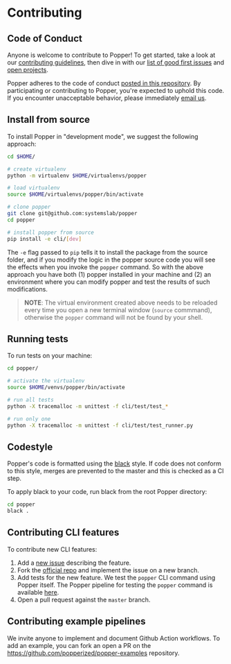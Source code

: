# Contributing

## Code of Conduct

Anyone is welcome to contribute to Popper! To get started, take a look 
at our [contributing guidelines](CONTRIBUTING.md), then dive in with 
our [list of good first 
issues](https://github.com/systemslab/popper/issues?utf8=%E2%9C%93&q=is%3Aissue+label%3A%22good+first+issue%22+is%3Aopen) 
and [open projects](https://github.com/systemslab/popper/projects).

Popper adheres to the code of conduct [posted in this 
repository](CODE_OF_CONDUCT.md). By participating or contributing to 
Popper, you're expected to uphold this code. If you encounter 
unacceptable behavior, please immediately [email 
us](mailto:ivo@cs.ucsc.edu).

## Install from source

To install Popper in "development mode", we suggest the following 
approach:

```bash
cd $HOME/

# create virtualenv
python -m virtualenv $HOME/virtualenvs/popper

# load virtualenv
source $HOME/virtualenvs/popper/bin/activate

# clone popper
git clone git@github.com:systemslab/popper
cd popper

# install popper from source
pip install -e cli/[dev]
```

The `-e` flag passed to `pip` tells it to install the package from the 
source folder, and if you modify the logic in the popper source code 
you will see the effects when you invoke the `popper` command. So with 
the above approach you have both (1) popper installed in your machine 
and (2) an environment where you can modify popper and test the 
results of such modifications.

> **NOTE**: The virtual environment created above needs to be reloaded 
> every time you open a new terminal window (`source` commmand), 
> otherwise the `popper` command will not be found by your shell.

## Running tests

To run tests on your machine:

```bash
cd popper/

# activate the virtualenv
source $HOME/venvs/popper/bin/activate

# run all tests
python -X tracemalloc -m unittest -f cli/test/test_*

# run only one
python -X tracemalloc -m unittest -f cli/test/test_runner.py
```

## Codestyle

Popper's code is formatted using the [black](https://github.com/psf/black) style. If code does not conform to this style, merges are prevented to the master and this is checked as a CI step.

To apply black to your code, run black from the root Popper directory:

```bash
cd popper
black .
```

## Contributing CLI features

To contribute new CLI features:

 1. Add a [new issue][ghnew] describing the feature.
 2. Fork the [official repo][poppergh] and implement the issue on a 
    new branch.
 3. Add tests for the new feature. We test the `popper` CLI command 
    using Popper itself. The Popper pipeline for testing the `popper` 
    command is available 
    [here](https://github.com/systemslab/popper/blob/master/ci/).
 4. Open a pull request against the `master` branch.

## Contributing example pipelines

We invite anyone to implement and document Github Action workflows. To 
add an example, you can fork an open a PR on the 
<https://github.com/popperized/popper-examples> repository.

[ghnew]: https://github.com/systemslab/popper/issues/new
[poppergh]: https://github.com/systemslab/popper
